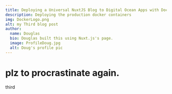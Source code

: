 ```yaml
---
title: Deploying a Universal NuxtJS Blog to Digital Ocean Apps with Docker, Nuxt Generate, and Nginx
description: Deploying the production docker containers
img: DockerLogo.png
alt: my Third blog post
author:
  name: Douglas
  bio: Douglas built this using Nuxt.js's page.
  image: ProfileDoug.jpg
  alt: Doug's profile pic
---
```


# plz to procrastinate again.

third
